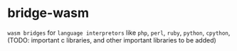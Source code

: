 # bridge-wasm
`wasm bridges` for `language interpretors` like `php`, `perl`, `ruby`, `python`, `cpython`, (TODO: important c libraries, and other important libraries to be added)


